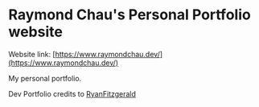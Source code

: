 # Raymond Chau's Personal Portfolio website

Website link: [https://www.raymondchau.dev/](https://www.raymondchau.dev/)

My personal portfolio.

Dev Portfolio credits to [RyanFitzgerald](https://github.com/RyanFitzgerald/devportfolio)